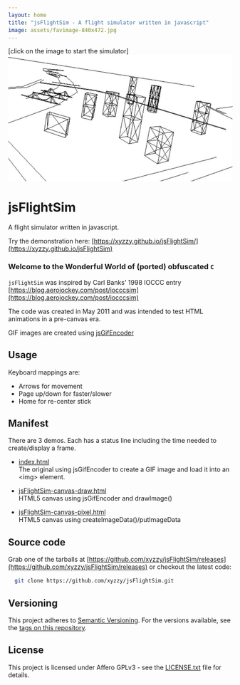 ```yaml
---
layout: home
title: "jsFlightSim - A flight simulator written in javascript"
image: assets/favimage-840x472.jpg
---
```


\[click on the image to start the simulator\]  
[![teaser](assets/favimage-840x472.jpg)](https://xyzzy.github.io/jsFlightSim)

# jsFlightSim

A flight simulator written in javascript.

Try the demonstration here: [https://xyzzy.github.io/jsFlightSim/](https://xyzzy.github.io/jsFlightSim)

### Welcome to the Wonderful World of (ported) obfuscated `C`

`jsFlightSim` was inspired by Carl Banks' 1998 IOCCC entry [https://blog.aerojockey.com/post/iocccsim](https://blog.aerojockey.com/post/iocccsim)

The code was created in May 2011 and was intended to test HTML animations in a pre-canvas era.
 
GIF images are created using [jsGifEncoder](https://xyzzy.github.io/jsGifEncoder/)

## Usage

Keyboard mappings are:

 - Arrows for movement
 - Page up/down for faster/slower
 - Home for re-center stick

## Manifest

There are 3 demos. Each has a status line including the time needed to create/display a frame.

 - [index.html](index.html)  
   The original using jsGifEncoder to create a GIF image and load it into an &lt;img&gt; element.

 - [jsFlightSim-canvas-draw.html](jsFlightSim-canvas-draw.html)  
   HTML5 canvas using jsGifEncoder and drawImage()

 - [jsFlightSim-canvas-pixel.html](jsFlightSim-canvas-pixel.html)  
   HTML5 canvas using createImageData()/putImageData

## Source code

Grab one of the tarballs at [https://github.com/xyzzy/jsFlightSim/releases](https://github.com/xyzzy/jsFlightSim/releases) or checkout the latest code:

```sh
  git clone https://github.com/xyzzy/jsFlightSim.git
```

## Versioning

This project adheres to [Semantic Versioning](http://semver.org/spec/v2.0.0.html). 
For the versions available, see the [tags on this repository](https://github.com/xyzzy/jsFlightSim/tags).

## License

This project is licensed under Affero GPLv3 - see the [LICENSE.txt](LICENSE.txt) file for details.
